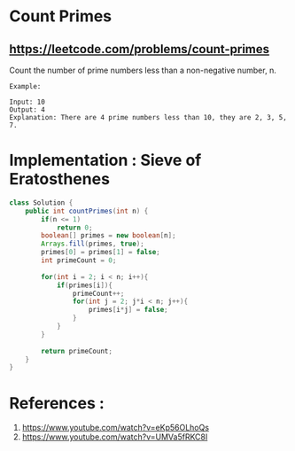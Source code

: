 # Count Primes
## https://leetcode.com/problems/count-primes

Count the number of prime numbers less than a non-negative number, n.
```
Example:

Input: 10
Output: 4
Explanation: There are 4 prime numbers less than 10, they are 2, 3, 5, 7.
```

# Implementation : Sieve of Eratosthenes

```java
class Solution {
    public int countPrimes(int n) {
        if(n <= 1)
            return 0;
        boolean[] primes = new boolean[n];
        Arrays.fill(primes, true);
        primes[0] = primes[1] = false;
        int primeCount = 0;
    
        for(int i = 2; i < n; i++){
            if(primes[i]){
                primeCount++;
                for(int j = 2; j*i < n; j++){
                    primes[i*j] = false;
                }
            }
        }
        
        return primeCount;
    }
}
```

# References :
1. https://www.youtube.com/watch?v=eKp56OLhoQs
2. https://www.youtube.com/watch?v=UMVa5fRKC8I
